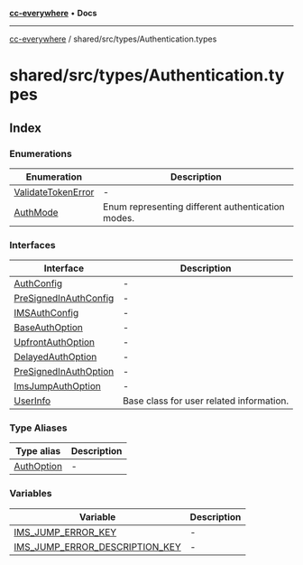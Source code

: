 [**cc-everywhere**](../../../../index.md) • **Docs**

***

[cc-everywhere](../../../../index.md) / shared/src/types/Authentication.types

# shared/src/types/Authentication.types

## Index

### Enumerations

| Enumeration | Description |
| ------ | ------ |
| [ValidateTokenError](enumerations/ValidateTokenError.md) | - |
| [AuthMode](enumerations/AuthMode.md) | Enum representing different authentication modes. |

### Interfaces

| Interface | Description |
| ------ | ------ |
| [AuthConfig](interfaces/AuthConfig.md) | - |
| [PreSignedInAuthConfig](interfaces/PreSignedInAuthConfig.md) | - |
| [IMSAuthConfig](interfaces/IMSAuthConfig.md) | - |
| [BaseAuthOption](interfaces/BaseAuthOption.md) | - |
| [UpfrontAuthOption](interfaces/UpfrontAuthOption.md) | - |
| [DelayedAuthOption](interfaces/DelayedAuthOption.md) | - |
| [PreSignedInAuthOption](interfaces/PreSignedInAuthOption.md) | - |
| [ImsJumpAuthOption](interfaces/ImsJumpAuthOption.md) | - |
| [UserInfo](interfaces/UserInfo.md) | Base class for user related information. |

### Type Aliases

| Type alias | Description |
| ------ | ------ |
| [AuthOption](type-aliases/AuthOption.md) | - |

### Variables

| Variable | Description |
| ------ | ------ |
| [IMS\_JUMP\_ERROR\_KEY](variables/IMS_JUMP_ERROR_KEY.md) | - |
| [IMS\_JUMP\_ERROR\_DESCRIPTION\_KEY](variables/IMS_JUMP_ERROR_DESCRIPTION_KEY.md) | - |
